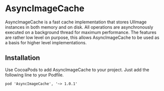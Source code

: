 # AsyncImageCache
AsyncImageCache is a fast cache implementation that stores UIImage instances in both memory and on disk. All operations are asynchronously executed on a background thread for maximum performance. The features are rather low level on purpose, this allows AsyncImageCache to be used as a basis for higher level implementations.

## Installation
Use CocoaPods to add AsyncImageCache to your project. Just add the following line to your Podfile.
```
pod 'AsyncImageCache', '~> 1.0.1'
```
